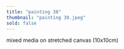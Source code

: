 ```yaml
---
title: "painting 38"
thumbnail: "painting 38.jpeg"
sold: false
---
```

mixed media on stretched canvas (10x10cm) 